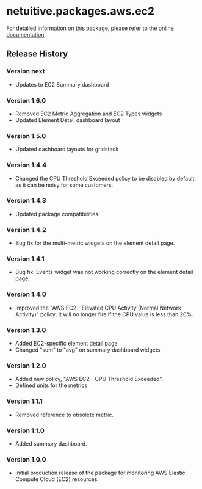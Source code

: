# netuitive.packages.aws.ec2

For detailed information on this package, please refer to the [online documentation](https://help.netuitive.com/Content/Integrations/aws.htm).

## Release History

### Version next

* Updates to EC2 Summary dashboard

### Version 1.6.0

* Removed EC2 Metric Aggregation and EC2 Types widgets
* Updated Element Detail dashboard layout

### Version 1.5.0

* Updated dashboard layouts for gridstack

### Version 1.4.4

* Changed the CPU Threshold Exceeded policy to be disabled by default, as it can be noisy for some customers.

### Version 1.4.3

* Updated package compatibilities.

### Version 1.4.2

* Bug fix for the multi-metric widgets on the element detail page.

### Version 1.4.1

* Bug fix: Events widget was not working correctly on the element detail page.

### Version 1.4.0

* Improved the "AWS EC2 - Elevated CPU Activity (Normal Network Activity)" policy; it will no longer fire if the CPU value is less than 20%.

### Version 1.3.0

* Added EC2-specific element detail page.
* Changed "sum" to "avg" on summary dashboard widgets.

### Version 1.2.0

* Added new policy, "AWS EC2 - CPU Threshold Exceeded".
* Defined units for the metrics

### Version 1.1.1

* Removed reference to obsolete metric.

### Version 1.1.0

* Added summary dashboard.

### Version 1.0.0

* Initial production release of the package for monitoring AWS Elastic Compute Cloud (EC2) resources.

